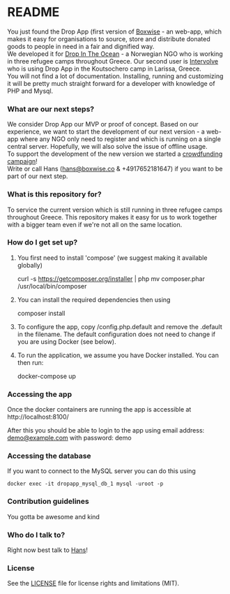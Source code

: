 # README #

You just found the Drop App (first version of [Boxwise](www.boxwise.co) - an web-app, which makes it easy for organisations to source, store and distribute donated goods to people in need in a fair and dignified way.  
We developed it for [Drop In The Ocean](http://www.drapenihavet.no/en/) - a Norwegian NGO who is working in three refugee camps throughout Greece. Our second user is [Intervolve](https://intervolvegr.com/) who is using Drop App in the Koutsochero camp in Larissa, Greece.  
You will not find a lot of documentation. Installing, running and customizing it will be pretty much straight forward for a developer with knowledge of PHP and Mysql.

### What are our next steps? ###

We consider Drop App our MVP or proof of concept. Based on our experience, we want to start the development of our next version - a web-app where any NGO only need to register and which is running on a single central server. Hopefully, we will also solve the issue of offline usage.  
To support the development of the new version we started a [crowdfunding campaign](https://donate.boxwise.co)!  
Write or call Hans ([hans@boxwise.co](mailto:hans@boxwise.co) & +4917652181647) if you want to be part of our next step. 

### What is this repository for? ###

To service the current version which is still running in three refugee camps throughout Greece. This repository makes it easy for us to work together with a bigger team even if we're not all on the same location.

### How do I get set up? ###

1. You first need to install 'compose' (we suggest making it available globally)

    curl -s https://getcomposer.org/installer | php
    mv composer.phar /usr/local/bin/composer

2. You can install the required dependencies then using

   composer install

3. To configure the app, copy /config.php.default and remove the .default in the filename. The default configuration does not need to change if you are using Docker (see below).

4. To run the application, we assume you have Docker installed. You can then run:

   docker-compose up

### Accessing the app

Once the docker containers are running the app is accessible at http://localhost:8100/

After this you should be able to login to the app using email address: demo@example.com with password: demo

### Accessing the database

If you want to connect to the MySQL server you can do this using

    docker exec -it dropapp_mysql_db_1 mysql -uroot -p

### Contribution guidelines ###

You gotta be awesome and kind

### Who do I talk to? ###

Right now best talk to [Hans](mailto:hans@boxwise.co)!

### License ###

See the [LICENSE](LICENSE.md) file for license rights and limitations (MIT).